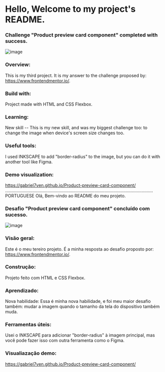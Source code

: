 # Hello, Welcome to my project's README.

### Challenge "Product preview card component" completed with success.
![image](https://github.com/Gabriel7ven/Product-preview-card-component/assets/114369951/331c1b24-e740-4bd7-ac6c-54688417cb2c)

### Overview: 
This is my third project. It is my answer to the challenge proposed by: https://www.frontendmentor.io/.

### Build with: 
Project made with HTML and CSS Flexbox.

### Learning:
New skill -- This is my new skill, and was my biggest challenge too: to change the image when device's screen size changes too.
    
### Useful tools: 
I used INKSCAPE to add "border-radius" to the image, but you can do it with another tool like Figma.

### Demo visualization: 
https://gabriel7ven.github.io/Product-preview-card-component/
.......................................................................................................................
PORTUGUESE
Olá, Bem-vindo ao README do meu projeto.

### Desafio "Product preview card component" concluído com sucesso.
![image](https://github.com/Gabriel7ven/Product-preview-card-component/assets/114369951/caffc0b0-f7aa-4c5e-af4e-44eeb598d1b4)

### Visão geral: 
Este é o meu tereiro projeto. É a minha resposta ao desafio proposto por: https://www.frontendmentor.io/.

### Construção: 
Projeto feito com HTML e CSS Flexbox.

### Aprendizado:
Nova habilidade: Essa é minha nova habilidade, e foi meu maior desafio também: mudar a imagem quando o tamanho da tela do dispositivo também muda.

### Ferramentas úteis: 
Usei o INKSCAPE para adicionar "border-radius" à imagem principal, mas você pode fazer isso com outra ferramenta como o Figma.

### Visualiazação demo: 
https://gabriel7ven.github.io/Product-preview-card-component/
